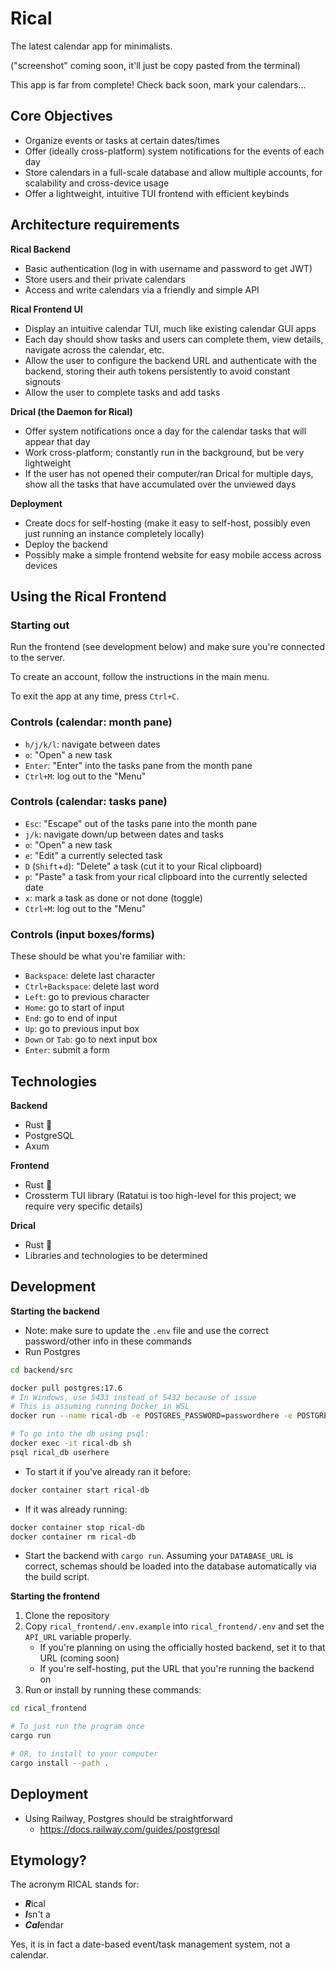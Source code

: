 # Rical

The latest calendar app for minimalists.

("screenshot" coming soon, it'll just be copy pasted from the terminal)

This app is far from complete! Check back soon, mark your calendars...

## Core Objectives
- Organize events or tasks at certain dates/times
- Offer (ideally cross-platform) system notifications for the events of each day
- Store calendars in a full-scale database and allow multiple accounts, for scalability and cross-device usage
- Offer a lightweight, intuitive TUI frontend with efficient keybinds

## Architecture requirements
**Rical Backend**
- Basic authentication (log in with username and password to get JWT)
- Store users and their private calendars
- Access and write calendars via a friendly and simple API

**Rical Frontend UI**
- Display an intuitive calendar TUI, much like existing calendar GUI apps
- Each day should show tasks and users can complete them, view details, navigate across the calendar, etc.
- Allow the user to configure the backend URL and authenticate with the backend, storing their auth tokens persistently to avoid constant signouts
- Allow the user to complete tasks and add tasks

**Drical (the Daemon for Rical)**
- Offer system notifications once a day for the calendar tasks that will appear that day
- Work cross-platform; constantly run in the background, but be very lightweight
- If the user has not opened their computer/ran Drical for multiple days, show all the tasks that have accumulated over the unviewed days

**Deployment**
- Create docs for self-hosting (make it easy to self-host, possibly even just running an instance completely locally)
- Deploy the backend
- Possibly make a simple frontend website for easy mobile access across devices

## Using the Rical Frontend
### Starting out
Run the frontend (see development below) and make sure you're connected to the server.

To create an account, follow the instructions in the main menu.

To exit the app at any time, press `Ctrl+C`.

### Controls (calendar: month pane)
- `h/j/k/l`: navigate between dates
- `o`: "Open" a new task
- `Enter`: "Enter" into the tasks pane from the month pane
- `Ctrl+M`: log out to the "Menu"

### Controls (calendar: tasks pane)
- `Esc`: "Escape" out of the tasks pane into the month pane
- `j/k`: navigate down/up between dates and tasks
- `o`: "Open" a new task
- `e`: "Edit" a currently selected task
- `D` (`Shift`+`d`): "Delete" a task (cut it to your Rical clipboard)
- `p`: "Paste" a task from your rical clipboard into the currently selected date
- `x`: mark a task as done or not done (toggle)
- `Ctrl+M`: log out to the "Menu"

### Controls (input boxes/forms)
These should be what you're familiar with:
- `Backspace`: delete last character
- `Ctrl+Backspace`: delete last word
- `Left`: go to previous character
- `Home`: go to start of input
- `End`: go to end of input
- `Up`: go to previous input box
- `Down` or `Tab`: go to next input box
- `Enter`: submit a form

## Technologies
**Backend**
- Rust 🦀
- PostgreSQL
- Axum

**Frontend**
- Rust 🦀
- Crossterm TUI library (Ratatui is too high-level for this project; we require very specific details)

**Drical**
- Rust 🦀
- Libraries and technologies to be determined

## Development
**Starting the backend**
- Note: make sure to update the `.env` file and use the correct password/other info in these commands
- Run Postgres
```sh
cd backend/src

docker pull postgres:17.6
# In Windows, use 5433 instead of 5432 because of issue
# This is assuming running Docker in WSL
docker run --name rical-db -e POSTGRES_PASSWORD=passwordhere -e POSTGRES_DB=rical_db -e POSTGRES_USER=userhere -e PGPORT=5433 -d -p 5433:5433 postgres

# To go into the db using psql:
docker exec -it rical-db sh
psql rical_db userhere
```
- To start it if you've already ran it before:
```sh
docker container start rical-db
```
- If it was already running:
```sh
docker container stop rical-db
docker container rm rical-db
```
- Start the backend with `cargo run`. Assuming your `DATABASE_URL` is correct, schemas should be loaded into the database automatically via the build script.

**Starting the frontend**
1. Clone the repository
2. Copy `rical_frontend/.env.example` into `rical_frontend/.env` and set the `API_URL` variable properly.
    - If you're planning on using the officially hosted backend, set it to that URL (coming soon)
    - If you're self-hosting, put the URL that you're running the backend on
3. Run or install by running these commands:
```sh
cd rical_frontend

# To just run the program once
cargo run

# OR, to install to your computer
cargo install --path .
```

## Deployment
- Using Railway, Postgres should be straightforward
    - <https://docs.railway.com/guides/postgresql>

## Etymology?
The acronym RICAL stands for:
- ***R***ical
- ***I***sn't a
- ***Cal***endar

Yes, it is in fact a date-based event/task management system, not a calendar.
